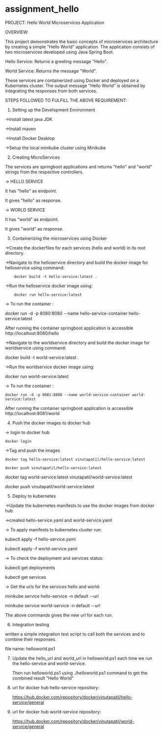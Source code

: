 # assignment_hello
PROJECT: Hello World Microservices Application

OVERVIEW:

This project demonstrates the basic concepts of microservices architecture by creating a simple "Hello World" application. The application consists of two microservices developed using Java Spring Boot.

Hello Service: Returns a greeting message "Hello".

World Service: Returns the message "World".

These services are containerized using Docker and deployed on a Kubernetes cluster. The output message "Hello World" is obtained by integrating the responses from both services.

STEPS FOLLOWED TO FULFILL THE ABOVE REQUIREMENT:

1. Setting up the Development Environment

->Install latest java JDK 

->Install maven

->Install Docker Desktop

->Setup the local minikube cluster using Minikube

2. Creating MicroServices

The services are springboot applications and returns "hello" and "world" strings from the respective controllers.

-> HELLO SERVICE

It has "hello" as endpoint.

It gives "hello" as response.

-> WORLD SERVICE

It has "world" as endpoint.

It gives "world" as response.

3. Containerizing the microservices using Docker

->Create the dockerfiles for each services (hello and world) in its root directory.

->Navigate to the helloservice directory and build the docker image for helloservice using command:

        docker build -t hello-service:latest .

->Run the helloservice docker image using:

        docker run hello-service:latest

-> To run the container :

   docker run -d -p 8080:8080 --name hello-service-container hello-service:latest

After running the container springboot application is accessible http://localhost:8080/hello

->Navigate to the worldservice directory and build the docker image for worldservice using command:

   docker build -t world-service:latest .

->Run the worldservice docker image using:

   docker run world-service:latest

-> To run the container : 

    docker run -d -p 8081:8080 --name world-service-container world-service:latest

After running the container springboot application is accessible http://localhost:8081/world

4. Push the docker images to docker hub

-> login to docker hub

    docker login

->Tag and push the images

    docker tag hello-service:latest vinutapatil/hello-service:latest
    
    docker push vinutapatil/hello-service:latest
   
   docker tag world-service:latest vinutapatil/world-service:latest
   
   docker push vinutapatil/world-service:latest

5. Deploy to kubernetes

->Update the kubernetes manifests to use the docker images from docker hub

->created hello-service.yaml and world-service.yaml

-> To apply manifests to kubernetes cluster run:

   kubectl apply -f hello-service.yaml
   
   kubectl apply -f world-service.yaml

-> To check the deployment and services status:

   kubectl get deployments
   
   kubectl get services 

-> Get the urls for the services hello and world:

   minikube service hello-service -n default --url
   
   minikube service world-service -n default --url 

The above commands gives the new url for each run.

6. Integration testing 

 written a simple integration test script to call both the services and to combine their responses.
 
 file name: helloworld.ps1

7. Update the hello_url and world_url in helloworld.ps1 each time we run the hello-service and world-service.

    Then run helloworld.ps1 using ./helloworld.ps1 command to get the combined result "Hello World"

8. url for docker hub hello-service repository:

   https://hub.docker.com/repository/docker/vinutapatil/hello-service/general

9. url for docker hub world-service repository:

    https://hub.docker.com/repository/docker/vinutapatil/world-service/general
